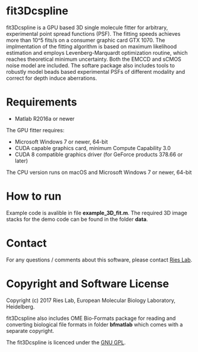 # fit3Dcspline
fit3Dcspline is a GPU based 3D single molecule fitter for arbitrary, experimental 
point spread functions (PSF). The fitting speeds achieves more than 10^5 fits/s on a 
consumer graphic card GTX 1070. The implmentation of the fitting algorithm is based
on maximum likelihood estimation and employs Levenberg-Marquardt optimization routine, 
which reaches theoretical minimum uncertainty. Both the EMCCD and sCMOS noise model 
are included. The softare package also includes tools to robustly model beads based
experimental PSFs of different modality and correct for depth induce aberrations. 

# Requirements
  - Matlab R2016a or newer  

The GPU fitter requires:
  
  - Microsoft Windows 7 or newer, 64-bit
  - CUDA capable graphics card, minimum Compute Capability 3.0
  - CUDA 8 compatible graphics driver (for GeForce products 378.66 or later)

The CPU version runs on macOS and Microsoft Windows 7 or newer, 64-bit
  
# How to run
Example code is avalible in file **example_3D_fit.m**. The required 3D image stacks for
the demo code can be found in the folder **data**.

# Contact
For any questions / comments about this software, please contact [Ries Lab](https://www.embl.de/research/units/cbb/ries/index.html).

# Copyright and Software License
Copyright (c) 2017 Ries Lab, European Molecular Biology Laboratory, Heidelberg. 

fit3Dcspline also includes OME Bio-Formats package for reading and converting biological
file formats in folder **bfmatlab** which comes with a separate copyright. 

The fit3Dcspline is licenced under the [GNU GPL](https://www.gnu.org/licenses/). 

